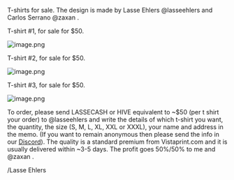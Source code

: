 T-shirts for sale. The design is made by Lasse Ehlers @lasseehlers and Carlos Serrano @zaxan . 


T-shirt #1, for sale for $50.

![image.png](https://images.hive.blog/DQmWAUFMs7eXv7JHjWHA1Hw1gT4ApozL4thgraXFeVj7rTP/image.png)

T-shirt #2, for sale for $50.

![image.png](https://images.hive.blog/DQmQu6tyxzup2KCC9WgjB2Ur24vS2eznNn35SMdarNujQw1/image.png)

T-shirt #3, for sale for $50.

![image.png](https://images.hive.blog/DQmSCZ391NAQcsE8Ss2sfL2q26mgBk8Apjer6Eb6mf4HtBv/image.png)

To order, please send LASSECASH or HIVE equivalent to ~$50 (per t shirt your order) to @lasseehlers and write the details of which t-shirt you want, the quantity, the size (S, M, L, XL, XXL or XXXL), your name and address in the memo. (If you want to remain anonymous then please send the info in our [Discord](https://discord.gg/5JW2w9t)). The quality is a standard premium from Vistaprint.com and it is usually delivered within ~3-5 days. The profit goes 50%/50% to me and @zaxan . 

/Lasse Ehlers

